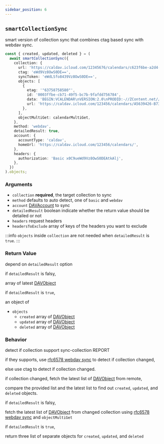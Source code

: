 ```yaml
---
sidebar_position: 6
---
```


## `smartCollectionSync`

smart version of collection sync that combines ctag based sync with webdav sync.

```ts
const { created, updated, deleted } = (
  await smartCollectionSync({
    collection: {
      url: 'https://caldav.icloud.com/12345676/calendars/c623f6be-a2d4-4c60-932a-043e67025dde/',
      ctag: 'eWd9Vz8OwS0DE==',
      syncToken: 'eWdLSfo8439Vz8OwS0DE==',
      objects: [
        {
          etag: '"63758758580"',
          id: '0003ffbe-cb71-49f5-bc7b-9fafdd756784',
          data: 'BEGIN:VCALENDAR\nVERSION:2.0\nPRODID:-//ZContent.net//Zap Calendar 1.0//EN\nCALSCALE:GREGORIAN\nMETHOD:PUBLISH\nBEGIN:VEVENT\nSUMMARY:Abraham Lincoln\nUID:c7614cff-3549-4a00-9152-d25cc1fe077d\nSEQUENCE:0\nSTATUS:CONFIRMED\nTRANSP:TRANSPARENT\nRRULE:FREQ=YEARLY;INTERVAL=1;BYMONTH=2;BYMONTHDAY=12\nDTSTART:20080212\nDTEND:20080213\nDTSTAMP:20150421T141403\nCATEGORIES:U.S. Presidents,Civil War People\nLOCATION:Hodgenville, Kentucky\nGEO:37.5739497;-85.7399606\nDESCRIPTION:Born February 12, 1809\nSixteenth President (1861-1865)\n\n\n\n \nhttp://AmericanHistoryCalendar.com\nURL:http://americanhistorycalendar.com/peoplecalendar/1,328-abraham-lincol\n n\nEND:VEVENT\nEND:VCALENDAR',
          url: 'https://caldav.icloud.com/123456/calendars/A5639426-B73B-4F90-86AB-D70F7F603E75/test.ics',
        },
      ],
      objectMultiGet: calendarMultiGet,
    },
    method: 'webdav',
    detailedResult: true,
    account: {
      accountType: 'caldav',
      homeUrl: 'https://caldav.icloud.com/123456/calendars/',
    },
    headers: {
      authorization: 'Basic x0C9ueWd9Vz8OwS0DEAtkAlj',
    },
  })
).objects;
```

### Arguments

- `collection` **required**, the target collection to sync
- `method` defaults to auto detect, one of `basic` and `webdav`
- `account` [DAVAccount](../../types/DAVAccount.md) to sync
- `detailedResult` boolean indicate whether the return value should be detailed or not
- `headers` request headers
- `headersToExclude` array of keys of the headers you want to exclude

:::info
`objects` inside `collection` are not needed when `detailedResult` is `true`.
:::

### Return Value

depend on `detailedResult` option

if `detailedResult` is falsy,

array of latest [DAVObject](../../types/DAVObject.md)

if `detailedResult` is `true`,

an object of

- `objects`
  - `created` array of [DAVObject](../../types/DAVObject.md)
  - `updated` array of [DAVObject](../../types/DAVObject.md)
  - `deleted` array of [DAVObject](../../types/DAVObject.md)

### Behavior

detect if collection support sync-collection REPORT

if they supports, use [rfc6578 webdav sync](https://datatracker.ietf.org/doc/html/rfc6578) to detect if collection changed,

else use ctag to detect if collection changed.

if collection changed,
fetch the latest list of [DAVObject](../../types/DAVObject.md) from remote,

compare the provided list and the latest list to find out `created`, `updated`, and `deleted` objects.

if `detailedResult` is falsy,

fetch the latest list of [DAVObject](../../types/DAVObject.md) from changed collection using [rfc6578 webdav sync](https://datatracker.ietf.org/doc/html/rfc6578) and `objectMultiGet`

if `detailedResult` is `true`,

return three list of separate objects for `created`, `updated`, and `deleted`
